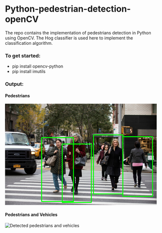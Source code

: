 # Python-pedestrian-detection-openCV
The repo contains the implementation of pedestrians detection in Python using OpenCV. The Hog classifier is used here to implement the classification algorithm.

### To get started:
- pip install opencv-python
- pip install imutils

### Output:

#### Pedestrians

![Detected pedestrians](pedestrians_output.png "Detected pedestrians")

#### Pedestrians and Vehicles

![Detected pedestrians and vehicles](pedestrians_vehicles_output.png "Detected pedestrians and vehicles")
